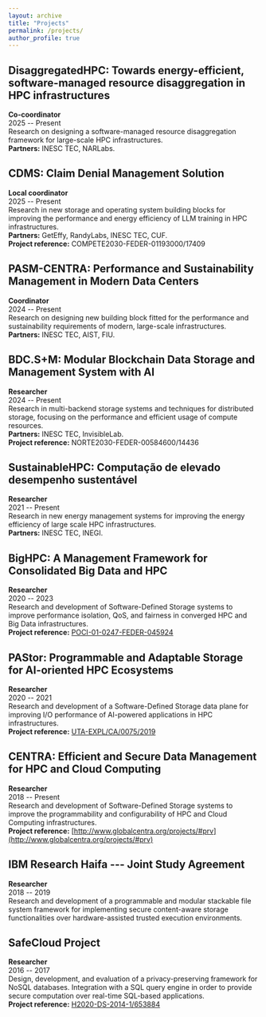 ```yaml
---
layout: archive
title: "Projects"
permalink: /projects/
author_profile: true
---
```


## DisaggregatedHPC: Towards energy-efficient, software-managed resource disaggregation in HPC infrastructures
**Co-coordinator**    
2025 -- Present    
Research on designing a software-managed resource disaggregation framework for large-scale HPC infrastructures.    
**Partners:** INESC TEC, NARLabs.


## CDMS: Claim Denial Management Solution
**Local coordinator**    
2025 -- Present    
Research in new storage and operating system building blocks for improving the performance and energy efficiency of LLM training in HPC infrastructures.    
**Partners:** GetEffy, RandyLabs, INESC TEC, CUF.    
**Project reference:** COMPETE2030-FEDER-01193000/17409


## PASM-CENTRA: Performance and Sustainability Management in Modern Data Centers
**Coordinator**    
2024 -- Present    
Research on designing new building block fitted for the performance and sustainability requirements of modern, large-scale infrastructures.    
**Partners:** INESC TEC, AIST, FIU.


## BDC.S+M: Modular Blockchain Data Storage and Management System with AI
**Researcher**    
2024 -- Present    
Research in multi-backend storage systems and techniques for distributed storage, focusing
on the performance and efficient usage of compute resources.    
**Partners:** INESC TEC, InvisibleLab.    
**Project reference:** NORTE2030-FEDER-00584600/14436


## SustainableHPC: Computação de elevado desempenho sustentável
**Researcher**    
2021 -- Present    
Research in new energy management systems for improving the energy efficiency of large
scale HPC infrastructures.    
**Partners:** INESC TEC, INEGI.


## BigHPC: A Management Framework for Consolidated Big Data and HPC
**Researcher**    
2020 -- 2023    
Research and development of Software-Defined Storage systems to improve performance isolation, QoS, and fairness in converged HPC and Big Data infrastructures.    
**Project reference:** [POCI-01-0247-FEDER-045924](https://bighpc.wavecom.pt/)


## PAStor: Programmable and Adaptable Storage for AI-oriented HPC Ecosystems
**Researcher**    
2020 -- 2021   
Research and development of a Software-Defined Storage data plane for improving I/O performance of AI-powered applications in HPC infrastructures.    
**Project reference:** [UTA-EXPL/CA/0075/2019](https://pastor-project.github.io/)


## CENTRA: Efficient and Secure Data Management for HPC and Cloud Computing
**Researcher**    
2018 -- Present    
Research and development of Software-Defined Storage systems to improve the programmability and configurability of HPC and Cloud Computing infrastructures.    
**Project reference:** [http://www.globalcentra.org/projects/#prv](http://www.globalcentra.org/projects/#prv)


## IBM Research Haifa --- Joint Study Agreement
**Researcher**    
2018 -- 2019    
Research and development of a programmable and modular stackable file system framework for implementing secure content-aware storage functionalities over hardware-assisted trusted execution environments.


## SafeCloud Project
**Researcher**    
2016 -- 2017    
Design, development, and evaluation of a privacy-preserving framework for NoSQL databases. Integration with a SQL query engine in order to provide secure computation over real-time SQL-based applications.    
**Project reference:** [H2020-DS-2014-1/653884](https://www.safecloud-project.eu/)